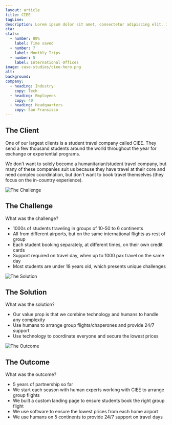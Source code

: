```yaml
---
layout: article
title: CIEE
tagLine:
description: Lorem ipsum dolor sit amet, consectetur adipiscing elit. Id augue quisque congue vel lorem tincidunt nec. Sed est quam nibh massa.
cta:
stats:
  - number: 80%
    label: Time saved
  - number: 7
    label: Monthly Trips
  - number: 5
    label: International Offices
image: case-studies/ciee-hero.png
alt:
background:
company:
  - heading: Industry
    copy: Tech
  - heading: Employees
    copy: 40
  - heading: Headquarters
    copy: San Fransisco
---
```


## The Client

One of our largest clients is a student travel company called CIEE. They send a few thousand students around the world throughout the year for exchange or experiential programs.

We don't want to solely become a humanitarian/student travel company, but many of these companies suit us because they have travel at their core and need complex coordination, but don't want to book travel themselves (they focus on the in-country experience).

![The Challenge](/case-studies/ciee-the_challenge.png)

## The Challenge

What was the challenge?

- 1000s of students traveling in groups of 10-50 to 6 continents
- All from different airports, but on the same international flights as rest of group
- Each student booking separately, at different times, on their own credit cards
- Support required on travel day, when up to 1000 pax travel on the same day
- Most students are under 18 years old, which presents unique challenges

![The Solution](/case-studies/ciee-the_solution.png)

## The Solution

What was the solution?

- Our value prop is that we combine technology and humans to handle any complexity
- Use humans to arrange group flights/chaperones and provide 24/7 support
- Use technology to coordinate everyone and secure the lowest prices

![The Outcome](/case-studies/ciee-the_outcome.png)

## The Outcome

What was the outcome?

- 5 years of partnership so far
- We start each season with human experts working with CIEE to arrange group flights
- We built a custom landing page to ensure students book the right group flight
- We use software to ensure the lowest prices from each home airport
- We use humans on 5 continents to provide 24/7 support on travel days
